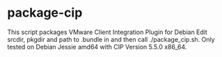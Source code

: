 # package-cip
This script packages VMware Client Integration Plugin for Debian
Edit srcdir, pkgdir and path to .bundle in and then call ./package_cip.sh.
Only tested on Debian Jessie amd64 with CIP Version 5.5.0 x86_64.
